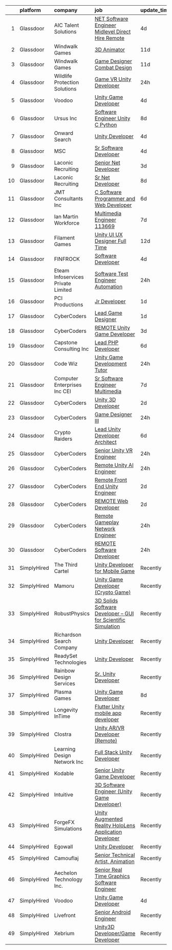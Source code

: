 

|    | platform    | company                            | job                                                                                                                                                                                                                                                                                                                                                                                                                                                                                                                                                                                                                                                                                                                                                                                                                                                                                                                                                                                                                                                                                                                                                                                                                                                                                                                                                                                                              | update_time   | location          |
|---:|:------------|:-----------------------------------|:-----------------------------------------------------------------------------------------------------------------------------------------------------------------------------------------------------------------------------------------------------------------------------------------------------------------------------------------------------------------------------------------------------------------------------------------------------------------------------------------------------------------------------------------------------------------------------------------------------------------------------------------------------------------------------------------------------------------------------------------------------------------------------------------------------------------------------------------------------------------------------------------------------------------------------------------------------------------------------------------------------------------------------------------------------------------------------------------------------------------------------------------------------------------------------------------------------------------------------------------------------------------------------------------------------------------------------------------------------------------------------------------------------------------|:--------------|:------------------|
|  1 | Glassdoor   | AIC Talent Solutions               | [ NET Software Engineer  Midlevel    Direct Hire Remote](https://www.glassdoor.com/partner/jobListing.htm?pos=112&ao=1110586&s=58&guid=00000180f9fd730fa572ae2d741c2132&src=GD_JOB_AD&t=SR&vt=w&ea=1&cs=1_d6a6f166&cb=1653461578887&jobListingId=1007879799207&cpc=03F67E1B243A1AE3&jrtk=3-0-1g3svqsq438r4001-1g3svqsqpr05d800-deb6d8e2b2d1b58e--6NYlbfkN0CxPkF-BzwyCLkYRtldzuYmlWlTONvvGt8X2wwBmP0USINRxlVSG11m0YhMN7f2FWoJO-WdNVWJhgoP4GqP4RKjfnxohYlVZM-gk6e9D1mz9qgEtnJ9aQskD-P23UCJ2LQUzhQhu4UeulNgnoxZGwUEKQdRnvtmOtPBV7stTBKUM7GFLs0E4gCfA7aDOORhe0TqJ3GZWZ_rxuvCABwuG9ROBEL03pM1i25RRsX6OOey-pkb02r2eHAp3_9dE5VBd8wM4c0BwSElsLG2V1HjWsCkegggfvSaIttRWTVUL0Vl2rxGuIcygRcDNLjsiplLe1FM2fLz8bZSty1C9KFZ-N4beGkKdSX_kIzSs7LH-Y1bN0-rLqDnuiOUHiImfymufSwDKKpW26RpkPeD5lnAQjABkmGUt2gJ5UugSTJc1y-4sSZk31a52aYCnhhf3H_Jhehas46J5rAwji-dUvVNlxrKeYlyW90nCnV6XOoC-5YlL5SZwo-s1YyEzfwyngbkS_RghV2jFmv24ltgCCvM0o-YsGhyvovyyInK6mseCE0dJQ%3D%3D)                                                                                                                                                                                                                                                                                                                                                                                                                                                                    | 4d            | Kansas City, MO   |
|  2 | Glassdoor   | Windwalk Games                     | [3D Animator](https://www.glassdoor.com/partner/jobListing.htm?pos=110&ao=1110586&s=58&guid=00000180f9fd730fa572ae2d741c2132&src=GD_JOB_AD&t=SR&vt=w&ea=1&cs=1_f41fd105&cb=1653461578886&jobListingId=1007861290305&cpc=01657B10174A43CF&jrtk=3-0-1g3svqsq438r4001-1g3svqsqpr05d800-28730823c9006a6e--6NYlbfkN0CCZ1cgq_GaK2sZktz0fwbnnglPeWp3AIN1Q7cvNxC2TX6mHLiLh0xojjG77XiK7YrUFFsLd_Z9sqP2xFwSLLR85ZGDi2VAGvC2vrYDFfi031513Nfc91H0CrQp0E6Elv3MTt0WnU142Ih038YkTM5g9VQlCP1EQlkJ2cIlHgPHiRvQqLujfP0rzG32yosLfIRyLYAFqcCr2W-_uWveLzhaUrBz-cKm9NjZJxkWaGviFirvwo5EGGAHK6Pp5IrBfG5x6yygKOXYLYOHn3IPADVgMENVoJoNijdnkgu68kPoPfVr20UOqQex3_Efc6_dVtcVD2PyuJN5I2sFVpfQ-woDRmn4tY4gjLEadk6xlhulTtpUiFSGDOL0SLYXO2SfCPjwMYQBisBIx_xvAZnGXhTbiW_SGt34ssDhh63Ixi2VVKo69nRRfz9KKSvE1z7atk400rpEuk57vX8a8joUZp-h0aYabGh9jzf4n-Lq_cUaHBvgfUjiokDD)                                                                                                                                                                                                                                                                                                                                                                                                                                                                                                                                                                           | 11d           | Remote            |
|  3 | Glassdoor   | Windwalk Games                     | [Game Designer   Combat Design](https://www.glassdoor.com/partner/jobListing.htm?pos=105&ao=1110586&s=58&guid=00000180f9fd730fa572ae2d741c2132&src=GD_JOB_AD&t=SR&vt=w&ea=1&cs=1_640a947c&cb=1653461578885&jobListingId=1007861238760&cpc=608BEFD8E68346F1&jrtk=3-0-1g3svqsq438r4001-1g3svqsqpr05d800-946e123d3d7c2d2f--6NYlbfkN0CCZ1cgq_GaK2sZktz0fwbnnglPeWp3AIN1Q7cvNxC2TX6mHLiLh0xoKOKE_5zmKpKUnF3PfA1n9p6vn_N9_GDKRIoXQNy2s1uQG8gpHeskFI5aUO7nIRWk0phA1LTl9pCb7JK_3f-BJ0XXlDs0zLT-kmElLaTFS8zogwckZ2n1-aS540o9aJdGa5d3nduuKjgl2I-IzMZC7JQO7dlxkmO9awmSZLONE0wPbF_XaWSOUApOy-BSzUvCxrTQjT3-arZBoyb8qXtwy874g353WktBEuMu7OKgmidG8kAcJfMTJeP2hVKS7_YDSeA0lCPamnfJtErz83C89VDrMNCrA7dXzOr4yA6EabRl_oNw3JggPCMWabC5jBRoawZPhPCJ7UrqSBbQ6XJHH5D2Pp9JXCAgl-3N9lZgpm9pxHKvxYmosFMlqqVfPdFBFWBwdq201j1JuiZBXKoSQ1-_uE5iUe0bjLWhnNWIBqn_xMEfC3pHW_4gt5JGyUWo52WRHpRiN2NBxhQIeC40kw%3D%3D)                                                                                                                                                                                                                                                                                                                                                                                                                                                                                                                             | 11d           | Remote            |
|  4 | Glassdoor   | Wildlife Protection Solutions      | [Game   VR   Unity Developer](https://www.glassdoor.com/partner/jobListing.htm?pos=101&ao=1110586&s=58&guid=00000180f9fd730fa572ae2d741c2132&src=GD_JOB_AD&t=SR&vt=w&ea=1&cs=1_33a3b972&cb=1653461578884&jobListingId=1007889578845&cpc=E509DD49A6927373&jrtk=3-0-1g3svqsq438r4001-1g3svqsqpr05d800-d58d9f83c7287e79--6NYlbfkN0CtwOkgDuej6vPfWODMxjOIyNEohQmdYMppGq8y8dOpBpEoaLmNDntLU005JKgwRK2s47jze63i6Ye3TZgyZGgnBEp0ey3Z23js70DZiFf2hgjWmpzstg3u_gihfa_1W_52SvLkqUn7Sht5Ee1-21aVk5uHzCNw4MIFz0SRTOPfDzWmCIpNSh33UApEAT2LRFo03tyExBwyuVmK9fWVIZQYn0-MiFgTzmru4YmMwc9__o-UKon50BNIW6cR7csImUpy_Lu8ZW2AdvfbuGdKs54WcA09zn2p4Jd68UPX-_Vmg4JIYJUOs5gNDSTEg9VRQRmlVudb5zBKj4kiM8Iby3p33X6Pxd9jML6ZM1CbcB8wcJh_jta0eeO_MkRvsICFiDPfY7bHzyEkbJ06T3XpYBoOgdEHQmBk5ln8CM56D7fpgAM-i38zCvV_cMcRDQDFzq0sIyQbDyS0_COA2HL-fmte5ewhA0aglYEsWKmKNJzBokAeGjucn-rL8DY8aWivLgrDz2JymXtkTA%3D%3D)                                                                                                                                                                                                                                                                                                                                                                                                                                                                                                                               | 24h           | Denver, CO        |
|  5 | Glassdoor   | Voodoo                             | [Unity Game Developer](https://www.glassdoor.com/partner/jobListing.htm?pos=130&ao=1136043&s=58&guid=00000180f9fd730fa572ae2d741c2132&src=GD_JOB_AD&t=SR&vt=w&cs=1_0949a567&cb=1653461578890&jobListingId=1007879736673&jrtk=3-0-1g3svqsq438r4001-1g3svqsqpr05d800-37642d3b2d11987d-)                                                                                                                                                                                                                                                                                                                                                                                                                                                                                                                                                                                                                                                                                                                                                                                                                                                                                                                                                                                                                                                                                                                            | 4d            | Remote            |
|  6 | Glassdoor   | Ursus  Inc                         | [Software Engineer   Unity C  Python](https://www.glassdoor.com/partner/jobListing.htm?pos=121&ao=1110586&s=58&guid=00000180f9fd730fa572ae2d741c2132&src=GD_JOB_AD&t=SR&vt=w&ea=1&cs=1_3e183590&cb=1653461578889&jobListingId=1007867574842&cpc=47CFDC01B3F81FAC&jrtk=3-0-1g3svqsq438r4001-1g3svqsqpr05d800-831144388c7a1bd1--6NYlbfkN0CT8vBT9H5mqECx2dfLV_FONLPDKpIRssxVwtj05Tmm4rA5I0VNOPdM1oYsK66ov5qXNnNyIn_udsw1x84PXprv0xBwiojGf6mWVlUB_yPT3UtxgJBBeBdtrD-vVV6lZ3XbJFeGrYKc8L1j2aRJtuCrJ-ghwVID3HU2e3yMni8AxJI2bKeNKp10KNdlpGwnbdxnWISbzkM_9p2zvCvlnDbTV-IlP-oTMKzXVQEK5_fK6lirIclC0lFx29_lN0F0B6Mc9wfceZ5LuvTZP_DlRzpamuw84S7Paw5ejldVOtjiezG9D788KjfW7GB0lhJHx9oj8Ipg77czJ74__Wwfy9HU9keRAgs3dgITiSQzP9BEyq3b-0GN_C3uYPqu6xM5qNQZSSM6CI5gf1oWzdYINwCj2dqjKpvuCV05nu1o--gonp7osyi3_l5AOckXUJt83p-Dcep67bzc2X8V5mzFy6SZ_QJmPztRtuneuLtLNdca3ld6NI_pRNzeLiRCCI9B0cmFWA8kb2OyTSgSMeeZdnsItA1BDBExBLhgZH_Xg6lPgTSV4KIyh10E6VswEkfbxgl3k50NPA0y3aPuyeTL8a87TAOCpZIbiZyJ2gwnI6qODwd7-97QBtoYCbYsjA7yeoyba2TrKx-NsvCSkQYDOI8D2Cdon1XcYgjVpv2uYAWou5AAzVtQvr1XIBbP0DkbWQdnQu7ttvtVvfux2zZ055k36vfFtDm9U6JcEUl8fNS53dazaB4pBbMtOzJlFC4I1BaaVRox0YnJ3gfMyrivaemKqtCb_a-yKepMYLu59mZ5Iv7SKSBBF5t-PoDJVKkqUI_M6aoAZhTXlVWU1P9vKdpAvxHG5f8fN0xsX7RlDEoq3ElPfflFHUQ2PRZ2bDgjRaopuZ1sHFguJpX-jYz9xs85iKWKMbsWCCa1xkR0aM7y72fsRJuMZ6sNh2pzxnevifoZ2SGbOLTN5EqBXoru6t1DYmQBWQKCy4fdUC8nDgOUHBp1y5W1LSxm31pGPSXf1mw%3D)     | 8d            | Redmond, WA       |
|  7 | Glassdoor   | Onward Search                      | [Unity Developer](https://www.glassdoor.com/partner/jobListing.htm?pos=116&ao=1110586&s=58&guid=00000180f9fd730fa572ae2d741c2132&src=GD_JOB_AD&t=SR&vt=w&cs=1_5337f72a&cb=1653461578887&jobListingId=1007880897965&cpc=1CBFC3E34E2A31FF&jrtk=3-0-1g3svqsq438r4001-1g3svqsqpr05d800-7ddfddc1ef19d3d8--6NYlbfkN0B7YoEZZ2QAGDyEGGmBPAUWSHc1Mt3sMCn9FehKcWA3wwfxcx19LEZnY8Y4HGhdxxqoQaGpEqnneveptKkNF3fH3bIMQ-7X-P-H_8uZH1z8OUIu_cJsC8SDs74rCPjE9CWug9fsAVQifnZkUPcawJ9vB0P-LdLN5h_nwpcB_0mvgOJGwH6NvW_NldMu6TlGuKjhqzi-PiLSZ-5yx7_gnh3Q6jcNLSBkNrZQfy4bK14kgH91UG-Q9WJiNjbsX8qx-0U2mrUyIVYKDXegL2OZhKoR-xhk1b8lwXjnSyRuTdGu-7YAfDKoEKCZTgvIzKood0NrcgQ42YpFWJFDT7iLpFqPw3g-mc4oacsReO81-NdLNWUQ6jc9F2PHkKuFJprAFiiR7eoErpAUHgC98EOPNKf3ncjIytyRd3dLg50X01IlW5qXVBJhSwOA09zSU0VrN3KhBdk7c3VLqfp552DfvT0ylVbloPRcK9uZKTiv_NXXcWXCmGKOLq1GBZKUyoBVPtxTUIGSffIhT2mQD7RXJ2W_HGFhUiH9hoZN1yGt7ags4UtgHmwvhh0kvaY4w_uqJcteUMaDHK0-P408RyATXw9Nuc26oPRy7BQNy6nwSNRjpgCKD5d2wuAhMHbpoLz5ord-XNCiXYKNELe3r4C6aWm6Y7kC7IRPDnPI-XVsAZcsZQyogLmg-ZfRyEuUgqeq4HuCK_nDjBFpO28B-KDpK1AQ6GyKH6og23ax9IXrVR4bjTlMlbovZAOIIUYnlXOKto4yW1oZfaC2hj91SQs7x7Gtonp4YxFaChzqiMzowPZz-jAWOyPOpx8KTkSBwR6FGaoFQG8paYh-HnY99WdrYTkvraOc27IheBFtUintKSYZGEDQI9L1AlLRbKoDebvwQrOtLf4K-skrU35lL63dXS_voQh5ISWyq02Csci-MP467CADy6R1840-MvMaT80w5XZM_9HV_QYoXzCbY0EMakXrWDfTE2vkn9SpMUTJRfRnGg%3D%3D)                                                | 4d            | Ontario, CA       |
|  8 | Glassdoor   | MSC                                | [Sr  Software Developer](https://www.glassdoor.com/partner/jobListing.htm?pos=119&ao=1110586&s=58&guid=00000180f9fd730fa572ae2d741c2132&src=GD_JOB_AD&t=SR&vt=w&ea=1&cs=1_fec998a7&cb=1653461578889&jobListingId=1007879012837&cpc=2CAED5C921A5F994&jrtk=3-0-1g3svqsq438r4001-1g3svqsqpr05d800-a48e5da8692a7b51--6NYlbfkN0DeZOsDAfcp17O4twm7F-viT3y2TrbaEfPZG_XIBg39RL4QiNJx7W52hag00isA2ozXyiquTwdBfmyHWGjtejqn9dXkkbBlYqt7ys9cscDQpB5Lv3tQGwXB4RhUTBDW4wf0V3BJvMNhQuWqvkfNFcxO3wmHqQKD2LZmmNeTUPN-g9GxT1Whf8iNAUcjyQX8CP2UP1iEI9uLZqBrN9TQOlymFzDPpwxjrlfuq6ctOTGB82Xct_w8az7FpTnzNS_B302H3wEaTTfJATTg57B8Pb5J0o99C3xhm9Qp8SVs6DKR6dAM9EfEN2v7zPTbezd6FiF8x0NWZgPG-ViydK8dlDbIUgKwnqwTLnl7nQh601WbyJdl6DlNxGYm-b0WP8rapXotTmbASeInrSBvS68Ig9q5IYDPfByjRIXnAPOfyCOpcDlcNbrMs4rbvpmsJ0LJnRqdPifd4KCkb1_-946FcpvMhP_-Jv9Yt0Tz6ZrXa_URkrSd9ZFrbITGmIzoJMfyOsNoSyfmC0AzK9I4dimkUnMohzcj0W8oXPrKK4m6--TId6x6Ha2yMc48xEdkJFphY-Ic077a2v9cAlAWx-tTnLnI5vTBcaiqyyKAWx9LS96iOpx98xUNgmhJm3F8q66BjyzlxYEIZdPaq6jzvzrf8ECWCwbg3RNNUNci6Zv2x4nLZV8-AxEQ1_Rkd8JqQOSV_QQf24gme_KbZ7X94JNY0RjzYWEv2pShYk-TV4M8zNITxckTm8lazWBkSQwGTO7WQV09fM9zhd32OumnpS7SLk-3tjC3JI6vcSNvow5xJvuN9A%3D%3D)                                                                                                                                                                                                                                    | 4d            | Melville, NY      |
|  9 | Glassdoor   | Laconic Recruiting                 | [Senior  Net Developer](https://www.glassdoor.com/partner/jobListing.htm?pos=113&ao=1110586&s=58&guid=00000180f9fd730fa572ae2d741c2132&src=GD_JOB_AD&t=SR&vt=w&ea=1&cs=1_6c658dde&cb=1653461578887&jobListingId=1007881301006&cpc=5FEB1BEB8E14EF52&jrtk=3-0-1g3svqsq438r4001-1g3svqsqpr05d800-051f3203c2d3c99b--6NYlbfkN0DdJbhHBYXEWBLZdlxQXj7QWc-IkEPIf_iUNPDm2ENCvRHUS7W1up0zbjYPhYdqzsQcUT69ShCtqCbA_utalNKS72XEYCuV5g0YTlFBzcrwJEJlgPks39lX1Ckag14lrJy7XuBilMgTSozFGfpgd6AW_uMy0OLD2FPN7PmW1smvixA7fYV-KhXbtrtC3mfjoEmZeW0SaJFTm_qjX0ys-IeI1vQEaCUhHuDd9WrKbhn9lIlX0jmlR-Rprum4bvplWbjd8Cg8C6wS3I7S0cIsMiVfxR20aKTuXllnxLbgzDAvpAR_QP0m_DigokFVSFEttW_kzK_I_svz_1OTWfC2-YLAHOUEYk57qjgn9XoHlgJ2kZxZxoJaD6hcUtLMcHnHSTsdP6m72eW7OlpsLEtzDpRkelnOLfRNYR1-ZJdLeb0cw6BOm498ZZu9OOFkwfv51wPVxdmXgjF7sqaJ1h7Ehhc4-iQr4SnYyPsPETgOg4VGgyevuC2CbaWx5k49zWtd139_f3EnWleCEA%3D%3D)                                                                                                                                                                                                                                                                                                                                                                                                                                                                                                                                     | 3d            | Remote            |
| 10 | Glassdoor   | Laconic Recruiting                 | [Sr Net Developer](https://www.glassdoor.com/partner/jobListing.htm?pos=109&ao=1110586&s=58&guid=00000180f9fd730fa572ae2d741c2132&src=GD_JOB_AD&t=SR&vt=w&ea=1&cs=1_472759eb&cb=1653461578886&jobListingId=1007867892495&cpc=151E51E148764572&jrtk=3-0-1g3svqsq438r4001-1g3svqsqpr05d800-ef8b710a401cd7f3--6NYlbfkN0DdJbhHBYXEWBLZdlxQXj7QWc-IkEPIf_iUNPDm2ENCvRHUS7W1up0z94Ek_ptieuE246LZh3WYpfmCJza1wHngmffJnqi1y-Y0e2h23vxENnCQhhbnholPZnIyWZZs7DzDy17aDzrt8W3si3UgVdHNbM2ocz_DB9K2vJFEMYmxcEQygTtIi-cIr6PNEEhQo249eSuE88clWNeG0Oz1ocWvai8qpxPV_jEw-QIkhXGCc2F4dUO8aiNAR-tsb5fMm52O9rbZzSKsCHTVPJLhAwK_LBYZJvgLnZjhuGQWzl2tgI60fAXG50pQMJZE1kZxbHnJHPgjGTUd-vJnfvBXx5WtpR8qBXzuSsGhX20PiCgqm9ChaRyVubCwi5Acz_F14XU3Ni9NtrDbhPyb0FMwq6wUbm17kEmgmdHxhLKvFXTpYNfKuCkrWCMveCYSZGdZO8ZsqtIHbOq3-5yB1pdl-VIm76ltd7fRaOKcH4-E-Tbxl3Y5OtcQ6BiT__0TsCLK2c4%3D)                                                                                                                                                                                                                                                                                                                                                                                                                                                                                                                                                        | 8d            | Remote            |
| 11 | Glassdoor   | JMT Consultants Inc                | [C  Software Programmer and Web Developer](https://www.glassdoor.com/partner/jobListing.htm?pos=103&ao=1110586&s=58&guid=00000180f9fd730fa572ae2d741c2132&src=GD_JOB_AD&t=SR&vt=w&ea=1&cs=1_fd0c62b8&cb=1653461578885&jobListingId=1007873447581&cpc=4269A4BF187C94B7&jrtk=3-0-1g3svqsq438r4001-1g3svqsqpr05d800-6e5dfe33e6bb02ab--6NYlbfkN0DodxeVlRQMdZiDTEhV6LW4ByvGYCAIhvVr60vTAeW-W-zczbXlIEEx_Gw0gdT3fZYK4QVIOxeJDrtuhL0o9UKuAS_M3PrFcVvR8IilAwpsY68w2VNGENOlfD_PWV2LFqGGGgWfAarRQMhD5Sa_jmK4I_4iVktucOyUYsIA3oEPgq-i3z5wyeKWMnnxminK3bHDQCVtGUFaL-2DwbDlzvGUMkyTKAhPMF6ZhUV-Q_HEmXNHnOacqvL2RGKLMxAT-hSaAu20j3ojmPe5rh-m8ifygVdezh-MuDKZvYm5OJHEyFP-BcAorIC-yqYZuAoGABcKVL5gVhfDQAJo0pMOMzFem4WeCGcFiAJFdVlLE6wjKOFUrKtGFyM3p_ESzIGtL8fYRUfT4aRNmF9cgOgReaenwCVYovttljIkhmV4IPl8TQwbfQ2Kk8e3-C9dkwJl5BiD3ckyM12zAaEnVy9So2t33FaBQz21cxE6vlO5n2KM7l2w3yl9m73dgsqMdTAXTkJAO8siFUl9EOsNNwvxYvgx8C-fBeCQkwM%3D)                                                                                                                                                                                                                                                                                                                                                                                                                                                                                                | 6d            | Atlanta, GA       |
| 12 | Glassdoor   | Ian Martin Workforce               | [Multimedia Engineer   113669](https://www.glassdoor.com/partner/jobListing.htm?pos=122&ao=1110586&s=58&guid=00000180f9fd730fa572ae2d741c2132&src=GD_JOB_AD&t=SR&vt=w&ea=1&cs=1_6a6fba8e&cb=1653461578889&jobListingId=1007869737781&cpc=FAE5E775D180B2FB&jrtk=3-0-1g3svqsq438r4001-1g3svqsqpr05d800-74d70e00fae9d555--6NYlbfkN0Da55cD5SyBLpPH7k1CrVrulUOH2z8rmQzTVue5eMZiITDPFluTxbQs3mSTann44sixeLfZntDiZLSVUcosEtKFogQJYNVWGenAj0BX-1fccxWGVjll0LzqHM9jWAxne0a-ALMBzukPBmsEhRkdcMTZ8QTZoCFnOGKEtQAM-j1gUog3_a6D--CT3aUvOLgHd_oQtmZEVw0g4641CxtICJogcNsQdLA4yDo-gUhAj3baP-wUovYerY-2q7Zj99-W2gXekogIB7yXgvPpP-Y2vaYP7io2exPPO5vZMVrE9yX0uoMLllDnvCJQjRNmRpFdfNRQl-FtJaSjJdkl8GLjciJKYekNk4iuffjmwF7uMvB_Fx0SPuj0xCjg-zR1hsg92jix64ApuapvEEMeJk2zCmkR-OfEt6bqO4atQYWiGGamVXFQ6ah7wjIHDaziTAEPf7Fl2qLlrru1REVbZunDZW7mech-3j8zJ5Ln_8PLrO8RMw0LWmCoeoXtuAFPtRt4RFcqrDODde8nNSSPYAH96mCBRQDxSqf_N3qvpsmr-cuWkS69tN5Tpuuyr6CScD8dZvtr6xauGFx8zoaiaR-P60Usrbw9GsLxFzc%3D)                                                                                                                                                                                                                                                                                                                                                                                                                                            | 7d            | Remote            |
| 13 | Glassdoor   | Filament Games                     | [Unity UI UX Designer   Full Time](https://www.glassdoor.com/partner/jobListing.htm?pos=106&ao=1110586&s=58&guid=00000180f9fd730fa572ae2d741c2132&src=GD_JOB_AD&t=SR&vt=w&ea=1&cs=1_f0e8656c&cb=1653461578885&jobListingId=1007856103273&cpc=F9A77EB4FA44235E&jrtk=3-0-1g3svqsq438r4001-1g3svqsqpr05d800-03b2a5eeef62fc25--6NYlbfkN0CIHMGocNKd5hoXLwwKXhS247lQakt22NtwViB8HW65UO_fRUkh-j7Og1M8k5VNV9qssS8ED8c6sNezHo3XX4U-5BojMrJ4s2Kn8zBDCQ-36riWIiIkDOK6CuxPYNZSKKdtT4it6kKiqch1G3cBH8o5cRVS8TiozgAwwDcL6lBvo8_ru5yuxITQfQnBNpgAWFtY-b-hEflAmfr-IEM6qNtIOnW2in5nDEknD0Q6S4LcHQn5sUkuxPB13DkQPvkltUOkbzFh4uo14nXmwnkW-Dq0g-vhgaoTfz0Sxtw7no98SSmENWyHIS9BnbLO7SPxR8tfPMp_RrnO3vJ2t4shfhc_CUAU2ZJKPBMQvBphCHi3tQBRZPU_TwMyaqPBDBA2szKMz8mhPzhWsUszfWvbL6e3EORxZNzZYPronCYBZmashRiK0Vrhh70_kOSiELQznfU149DXRdKlSafWjH6_6xXJ)                                                                                                                                                                                                                                                                                                                                                                                                                                                                                                                                                                                      | 12d           | Madison, WI       |
| 14 | Glassdoor   | FINFROCK                           | [Software Developer](https://www.glassdoor.com/partner/jobListing.htm?pos=107&ao=1110586&s=58&guid=00000180f9fd730fa572ae2d741c2132&src=GD_JOB_AD&t=SR&vt=w&ea=1&cs=1_72f37002&cb=1653461578886&jobListingId=1007879089324&cpc=C17E88BEEFAF6676&jrtk=3-0-1g3svqsq438r4001-1g3svqsqpr05d800-a69f6ab0ff6daf92--6NYlbfkN0C3s6SQssVyjM0TBjXC5cY90NsFTu6k7iXDnyh6Xjam_WJdYCCe2x58jqmwL_rSVgYUY5kbdFDgfrOh3-Ang1tHFaz3RHUMYmMl95KtwOF6kqaMgcCaitsXBmdSWT6hvMxL7t-QlTOJe0ATrgCnCEszfTsiY09JsFGymppRXWRaojLDKZ8FulArp44aVix08cwX9ZLYTzItH9aUcHpV38yaAy9VvRp0tf2-Dnf38ZpsLRspYrPXyZNrrJTuwxoUWUCj5-VSnKNCPHJdg3LyANz9JKxwcDGuSLFs0eVEWEQVBn7Pkfgtq8pGAEdPTGjjPVNVsC4rzVhR5uU5jayFuyePNgmXeF5mNaVHNWHgHJoNeJEoMWU1dUzJY46y-ji2ooz8IRrN3PIfKKIgUot-tqYOzciFZF_XdgTEWufjzhtXDP5lXEvpCi5i_vNchy_mnry3E1P_2uD7H9o9XGk6DnJieOuLSDuWMpVRx8AVx1QgHkNOSpOYeE7wfoOtanU12UoEnYcHXGM3fA%3D%3D)                                                                                                                                                                                                                                                                                                                                                                                                                                                                                                                                        | 4d            | Apopka, FL        |
| 15 | Glassdoor   | Eteam Infoservices Private Limited | [Software Test Engineer Automation ](https://www.glassdoor.com/partner/jobListing.htm?pos=127&ao=1110586&s=58&guid=00000180f9fd730fa572ae2d741c2132&src=GD_JOB_AD&t=SR&vt=w&ea=1&cs=1_813c2a45&cb=1653461578890&jobListingId=1007889498394&cpc=654405A9B1E0A9F5&jrtk=3-0-1g3svqsq438r4001-1g3svqsqpr05d800-c378e1cc71a82bde--6NYlbfkN0Dh7uhyTJ7ceVX9cxrhRzkf3V-ashF7vV1FDMtoY4ul7WmHnca46Sdb1uL5D_1w7ubqLudPjPP2Mlausbj9ci60klmoYSff-HNyt5lfkcrL1IYO8YUZP-2K7JEwJopq1_1cxnhXeapugvN4tuTJxT85kcO0DRxTyMKjCj4zm3qUY9SQ1CEhZhF3fDPiR_u6fNKj1KXXzegCd1tP-wHT8ct1aAKp55zHFnBchgtbwVFC0BK6c0b-6RAaEVgvHl499aJUir2O902LaMlEH5I4pKl0lHk162ZsUS6NyPOwtXnXBF9CX7CqioTH7pHtqXDNC6BHJHH2nStkr286onqCWr3VQ3MqV1GcAwwVzSIP6jG1Oc7oa1N0NkNr7eNK9Gu-q5rtxstAJ7VdFRx-bN1v0yAmC8bIikKpNrFPwROiBWsch94kwxkl5XlkPO88P75gPhA-vamZtk_E0E9BwISigONVwhz4UTvlnaZH9v0cetVD6uAkCk1Uv34jLit6JyO6bc0uHUDDjuDrAg%3D%3D)                                                                                                                                                                                                                                                                                                                                                                                                                                                                                                                        | 24h           | San Diego, CA     |
| 16 | Glassdoor   | PCI Productions                    | [Jr  Developer](https://www.glassdoor.com/partner/jobListing.htm?pos=108&ao=1110586&s=58&guid=00000180f9fd730fa572ae2d741c2132&src=GD_JOB_AD&t=SR&vt=w&ea=1&cs=1_9420d949&cb=1653461578886&jobListingId=1007886585546&cpc=663B5FE45D73772E&jrtk=3-0-1g3svqsq438r4001-1g3svqsqpr05d800-89461f3d6c4e2eb2--6NYlbfkN0DdNONLqhA8z6QrX6vw37qu8cGScUjPKwqVQr3YAsb4-6GIOezsdmm4uwblwsPWNzQ05WrqsB5pf8k487vnCeWqG1h6NGQ10SSP_Z9MjoMsxl-prpz6eZBS5T8qyV31KIPVwdCA4mxhs8pKMpVykeUE6L8x5N5VxYXJxZDdYdLb43Mq9ZxS-awRW52-SWDBKf3ROy-OtEBALEWz6UujYS4svCSo22QJZsNjo1r0mqUOGhEKnEvptN05D_gE3aRaFjd-oPOQwMVCZc4TkjsrAMZsEUyKf2mP-WNkP1CnZ485E9UwDm9d9YFMahvRw-Fewx7EYfskyOcX5zTZuMmn3Ee_U79bExKC-MZ0b-pVojJKENtFJDEgdemayx7Eqce02Puov_JleT43RW2_l7lEYw8l81H4Sbo6FT6CV11JccYZGwuUVp_Uyj1tnCJMgT8taKqmTmRaV7KgDsfc8EwyI0OiXHaHIaV0_WIfuRdHipo12Cb6xmTnvIUKZFCO-fldsETYx3R6wzu8Eg%3D%3D)                                                                                                                                                                                                                                                                                                                                                                                                                                                                                                                                             | 1d            | Atmore, AL        |
| 17 | Glassdoor   | CyberCoders                        | [Lead Game Designer](https://www.glassdoor.com/partner/jobListing.htm?pos=128&ao=1110586&s=58&guid=00000180f9fd730fa572ae2d741c2132&src=GD_JOB_AD&t=SR&vt=w&ea=1&cs=1_0eae739a&cb=1653461578890&jobListingId=1007886407692&cpc=32EE424DE2B657EB&jrtk=3-0-1g3svqsq438r4001-1g3svqsqpr05d800-76b5ceb098e8a40e--6NYlbfkN0CpFJQzrgRR8WqXWK1qKKEqALWJw739KlKqr2H-MSI4eoBlI4EFrmor2FYZMP3muM2SfiZQKtD6ZpCmGXD_86JBB1QegHrSV3guy6865QhS5IZZHj4KTFgTzYZF4xsC9At6c7OixKzejuy2ET1167r_hTVI9TDLBxpKGJZRp0TslP2QlKKbc5V9Wb_qUqzFLyRHND3SNqQNQ4EG_vRL10kFQbqnWcpxTFwrwVf-tsdV9_bS9SUaB_rc03Wj_MZMTslski0RTfphzpjhJvHtm-cFJU6_56_R9rZ8GATRyYRN2yHU547x9oACTbMfBVB2QkG_AVYXXhG0vUJQx0Yg_XljZ-OybrlvJ8zAWvPaywo7uwSRtVUs1D_ZT-4XTpjqK8kh2arMGiXr8_2PmxG3y2Fo0z2pHd-k-sRUbdxXGXteDfg8n3xIxpp0BEaswgZ1ogz3TCSHmsGgb_1TIVVZwFUqmp70vJPa_z2jZ7pe-RUgWrNkwwzK8EUrbGc0ioQ68uTI1gZuHF7cKqGd_qfB4kyHxKdoxtbwMDxqvWICNcY3ThZezyzqmuoSOhnk4_QUrKGqvDfDwh-Mig9-wRLq4UpkLZmbfFY6Vf4StgzBl1fQYNxdDnXIuRViXe8trg8rxLpvn6uRkOD4yLrCJpdXREAnwASu9OAD_gtv_GguDoUyTIH1-5yeiYIoE59SGypSkX6vU2fJUXW-HNkp_egK3KjQqCsdmm9gfwFBGgNzDfpgkWzNp5f1Gd8Ig9j403LB2t1ewh6R2A2uw8w2-wbbGlIIFhdEH3xJwHV3wVODcEVEdYgi3xW9r4jPDmcMj9cZtOeKNwTcZku9oBEq7NG9QFXk9ugJ7ML8HDK_AuJTe9fRspLbbDrU1wel_lKln9V1o7NgF_iLfK5yzARQPwkbbujTfG0k9Rav_YRJb2Gq1TooLfZ2GlFy9bSpVmbKZX4FA-UxhCxp51oc1TANInjrSUyqY_qM4KBVdaTK8vknYnMgGg%3D%3D)                                        | 1d            | Baton Rouge, LA   |
| 18 | Glassdoor   | CyberCoders                        | [REMOTE Unity Game Developer](https://www.glassdoor.com/partner/jobListing.htm?pos=111&ao=1110586&s=58&guid=00000180f9fd730fa572ae2d741c2132&src=GD_JOB_AD&t=SR&vt=w&ea=1&cs=1_2f096331&cb=1653461578887&jobListingId=1007881517178&cpc=47CFDC01B3F81FAC&jrtk=3-0-1g3svqsq438r4001-1g3svqsqpr05d800-27107230749c4017--6NYlbfkN0CpFJQzrgRR8WqXWK1qKKEqALWJw739KlKqr2H-MSI4eoBlI4EFrmor2FYZMP3muM0So7EQFPBPuSuqesofz4gWU87Phjc90eoecIXENTOp6Td96vkDSZk63sUtPMwottbR0eYj-Hu2XOks0XZAjkK7ZUMtl4W1tCcQwNWhcPkSitKKuRxL4azoWDxoWecXFK18Iq6TSXBUFyt7t-UC8k0BjPI3Etzn18d70Fva71cPNTC2-FHraUwPnBhtzuWe88wFQVfcx1dPfYZ2o_eOT96CjVtTI09W5lp15ePNIkUHPSfTraEw7WihA_Vu2GgBUz0Yk6rGG3uxv68JECks5ENWA6c8X6kSzOtkAtYXvoEpNIG4n2Qzf77eBGwyfox4ORzMWdVVB3BKsWbe2Esb8lrq6E-X-wefQ0BN-jwrTVYaiEewIdp0l1J_4phg7jDsvaoXb-nNzw6YrnT-bPBRX56mfdQcErfAwhZKgmd4JL6BOc_43Unan8e5uu_92Ms0bdTTceJESefyjXYcbfeP0cwlwNcEMHg2U4eFJpLExbzhuDvMEdk89Q5PutN7u7_smPHNTQK6GrO1JvRM6R-hy5gWcLwp9Y7hqm11HIN26hZQMwb9jJ6yH_GQz5Afc3HqQ28YVDOYJur3MvBLB_woDzSJJnmdOVa4HFyS4b950-FXR2eme-BWDj2W--EOwbKDk-G7CjBbd5nf9hHpj9B7WMQ1CeL14YDNVSymPHVM4hfD5Pgu7qhBxHIzDiEpkBSTfBG_7sfU7v2r-t-tkMiAoZvLXLXsWhl7PQV0ibNTfZeuaWKxMD9I6b1ttPQE8Y0Dinjg3XoJ0_Pkv4oKPruRY5LjmQQVg4xR2WZr-w4aAbG1E8XQ4Tfmcw-m9Eo_BcXhP-mhxuYypQIsoeIYCqqB896kNwr3XcEk4p3YQTGDGQlsAv60geyesiaHf3k4lNZ7r7Z_9VjseFGr4ji2Fd8B_ozcVbC8aIhmbpy81yhJcYsQU_efpO9K-xnEh7hv7ayYpuc%3D)             | 3d            | Los Angeles, CA   |
| 19 | Glassdoor   | Capstone Consulting Inc            | [Lead PHP Developer](https://www.glassdoor.com/partner/jobListing.htm?pos=114&ao=1110586&s=58&guid=00000180f9fd730fa572ae2d741c2132&src=GD_JOB_AD&t=SR&vt=w&ea=1&cs=1_858faed0&cb=1653461578887&jobListingId=1007873454059&cpc=F7A2269C793D5877&jrtk=3-0-1g3svqsq438r4001-1g3svqsqpr05d800-61a8531b52e93559--6NYlbfkN0B96V2X-ktcizmBETSpagECMuEmqz18d3bUfhM7kAXLfQGJZUP1KNz33WjVvW6ASrtruP4kJfXhJRQIecqYJJRmN6Si72jpiqhvUvxONBs6MC43BZVCg8cPPQDCFfEC6YZ0vSwLAvz3fi0zP7LapeFsgePes68nuMOsfa5ShFU_2lJ_d6dsIziVRKqBiibTST8TUky8DXHpwcTb9GQuPuL44CSiKszYqctZMQTTmUyLwK9aDyOckYROdT1xKq02yv1V2NiPCkd1Bc-c6TkS-ro-9vqJwbDzhIlH1C4XGw8PjyP6i5PPKegtxGTw3i-Ibg7h4M8VJIg2GUsk5JHmWBs_e529J4YK_eim4QDZTVd-9cdy5YD1VmbMwF0qrYYvWkiXJXmMOpNrKdBE_1i7GnaWW9EorudYZjP5RE7_Q60zJ2XcDaEqvGwfi4XADl4_5RXg_u2hL_qUyNZHWkAsjpJRklZ8H_v3fl4_EV1KpfecdlItiBF5frvc5UW_QfeFhtY%3D)                                                                                                                                                                                                                                                                                                                                                                                                                                                                                                                                                      | 6d            | Remote            |
| 20 | Glassdoor   | Code Wiz                           | [Unity Game Development Tutor](https://www.glassdoor.com/partner/jobListing.htm?pos=104&ao=1110586&s=58&guid=00000180f9fd730fa572ae2d741c2132&src=GD_JOB_AD&t=SR&vt=w&ea=1&cs=1_34097b3f&cb=1653461578885&jobListingId=1007890171231&cpc=9BAD89CD83072753&jrtk=3-0-1g3svqsq438r4001-1g3svqsqpr05d800-15d545a1d16bef68--6NYlbfkN0Dw41dkI4NRjDxdwOaDuo6Yc2ozfQqE890--e2qdCs6MhAIOGevjUZGAsjmdlA3XhfpCoZxiSetPHbTU-GtrQGD4yt-0VK5VHG-wWSjbNT0xFspyCcybZj2cEeqxDA33VepLmgXmXYRXmlbtDlws9FBOugssxP6mKw4JaBswZ7mkvtKKBBc0W2bs93ly0zfydZJa3V3sC0e2KZGHsLS1grFJEQda8JmyMPZxyscC0r5YZ7BrWt3W9T5YvSet3HZcm32U8ArgKtc2vk_68xFMbJn7m4mXT405dPcU9oCpqeDU0FHEQrqcKpN2PESA9wDwmIWwwYlR59taxGALYNDilNVNltk0cZQI_6FeR1W3iNBfJTNhMZ95UvAF2guAJ1FWot7N9VkSESK1-xog0PGwQ1pTk97yR4bOzMIPHZ6CO4zNuqBTWieuS6qyseg0dVZ5cSzQ8YVyyCi5L3c6S__6FjOM7nQM2oDloWBNB7Bsu356T3TvTx2tdhPgAwadrVdNPe8qmbX4mhZ_Q%3D%3D)                                                                                                                                                                                                                                                                                                                                                                                                                                                                                                                              | 24h           | Westford, MA      |
| 21 | Glassdoor   | Computer Enterprises  Inc   CEI    | [Sr  Software Engineer   Multimedia](https://www.glassdoor.com/partner/jobListing.htm?pos=129&ao=1110586&s=58&guid=00000180f9fd730fa572ae2d741c2132&src=GD_JOB_AD&t=SR&vt=w&ea=1&cs=1_486d319c&cb=1653461578891&jobListingId=1007869247498&cpc=F41FEAB56D215062&jrtk=3-0-1g3svqsq438r4001-1g3svqsqpr05d800-b8f39b38e4f860de--6NYlbfkN0AVVnl_N3xmP3MApcGA3sr6MLnz8P423WWILI1WvbjE8Ry71v-lom9NKs8rBQiPPSfs4MsQC2-m20z6ZNPqqcZpn7Q0hbLe8BNwNoUxU6nvu5n7W_iIdA4LPK34aYTLMsP13L45GGbo1jaLVSRXLb8NjBGeAy_mPywBihRJhy6e1ASTwSrHOv93oxrklB6WkxutOCirhsSk-RMVb4laiarQWvt1PSlxmYcZrzP49CmRHuJO0hltaIGeH-TDlYFY2r8IjNlmHFQOiypwj4lTnF59aHiW89nQlDwCDJ7NzDC7HbWMi2J_82XIR5tmVEXsC_ZzUDYNJwg6Og-a06Cv8SvWAQVW-_OQGhDSiFRosvthFFTf3PhO1lmMyHEuWW-ZCayi6V0uYeZxNRpwsEA3ujEsZdXFBWA9OtcynNa7Km-2WoPzg1Bk9NBbJZ7u2x4TOXDUiP7zFw4xGdIEL1OleA3B36Wgy5JUstXFuwrMNPtmjsRMweSvNApkVJF9rUv6U5sUeedxFdy0eHK4zTIrzZkY)                                                                                                                                                                                                                                                                                                                                                                                                                                                                                                                    | 7d            | Remote            |
| 22 | Glassdoor   | CyberCoders                        | [Unity 3D Developer](https://www.glassdoor.com/partner/jobListing.htm?pos=115&ao=1110586&s=58&guid=00000180f9fd730fa572ae2d741c2132&src=GD_JOB_AD&t=SR&vt=w&ea=1&cs=1_414bbdc8&cb=1653461578888&jobListingId=1007883130070&cpc=47CFDC01B3F81FAC&jrtk=3-0-1g3svqsq438r4001-1g3svqsqpr05d800-a8704e5aabc5f99d--6NYlbfkN0CpFJQzrgRR8WqXWK1qKKEqALWJw739KlKqr2H-MSI4eoBlI4EFrmor2FYZMP3muM2SsaMTMrQNIbIgMVy4ZaRE0EDEBSR0VTbVnmhugqJjCePm5z2WUNisvL4hYpx0Rpmx9Fj2SuIoDOsUk6kP9WNKaJ_wPY2lLBHuRYHYYazm4dXo4lgieP05TEIM2L2NmLxPJLi51J64dyZYR7ekzRHmmcO3M-CfWZQUNaA9BM7MWGgQhxTd-UEIB08xoBDLggTSKmErI9akf8YdP7MoV3ifF4eo1hvNLLf5V5O8CmX0I2imKs9xjEfwS0SZAmJ5mA-t_jJJZz8zBVf_Nc-8or4bt-R2NOhLr0ZQOWlWUagc8SY7_ChLWRs4iqBQgveNL3Pp7Vh14hAkhe82n4qFjawx0g-lGtC_1nhQpkiSPDmeHlpKZWeyOVW_maaBhE-Q_fIULdMFnCrVHh_C3OXhqzujd083y6bIhxTXDSKMI606Ykz78vaogGG-IMxGBDmW4e3OmihgX8c_UJ7jsDNSy8-P05JHpQ2tYBU0KwHckdIUOTGP44F7p9ns5FXGwzx3PhCibOgxh-cnhe5QmZwPvRDG3HPqBVfHxO0dDLqdf8BFXLl-w10YSoYU1hIj4VcE3B3H4_MNJTAuVyFmeMbNuk5R4e0M8vW3oPbfp2AxQCQx9s6j-jWMepyOdF9DmHTq_4HdRw2pOvq4CxepnB2XJooY6jpF36-ZHr89opFGGQ3sEEsDL23pNGsYBz9DIj7H07yBYOhqDeea4xQ2BGuTm7T-bK85rBuBq7S8pcr0TSf_I698M7wY3Gk0W7v4lCvNYdP-u7xqJxI8OfGOaztvaAavGHnH8UIwzvPk5zGo6IXgpbqx8XeRtv85dNF8f8i-cAVNgocDh_4qSvQfSX1JTAttC4KlQ1QnaOx373ka6Oo3JhRoiHHFp69axjYd4BHgny4tz4WkKtwUzxcgnKHi0AnR3SfUuAfLmwk%3D)                                                      | 2d            | Los Angeles, CA   |
| 23 | Glassdoor   | CyberCoders                        | [Game Designer III](https://www.glassdoor.com/partner/jobListing.htm?pos=124&ao=1110586&s=58&guid=00000180f9fd730fa572ae2d741c2132&src=GD_JOB_AD&t=SR&vt=w&ea=1&cs=1_7d994643&cb=1653461578890&jobListingId=1007889347119&cpc=F4EED0218A761C36&jrtk=3-0-1g3svqsq438r4001-1g3svqsqpr05d800-ad7eb3e2d36a3431--6NYlbfkN0CpFJQzrgRR8WqXWK1qKKEqALWJw739KlKqr2H-MSI4eoBlI4EFrmor2FYZMP3muM3q8CJThxyMk38oTQn2aowaZAQ7o1W77ClXsMgaVTMng8KsUr9exL2c8BG4PascUKA-Sq9M7yCb3ygeayk3pjRq4nvaFIPVv9cT8aZ6pxzw-tqg3x_60uYSFBuXHQ6BrzVSnJcLgX8gkmG1Xz8CrwOlETrYxCzuP8BwQHphbe2L-5TEySkKVamMQzQVanwjcKGe8b5MFV6-GthQJeYrjX0f3gf3ArEIKg5sYig3_EvA6v3jZzMAe8p19zLy7zQN1snfnMLW5bPv1z0_hlYei2FRX2kWcHd0RE_hSULrWjIPiu4vZ3t81vLBMGV7JCCFmf0U1DyPtSEbiDBM9FbDMyPKRYvjbeBk6OtMKcLf2seKryctAOgUAppCxt-JrTGWog_e0r0jneKs_tEVnvFN_99rKR0jVzIugxY4S_H3mRQP2rEjCfMTJ8BGonK8BCfnghn12b8gNV4h-5cy3JuTpNItfsYT0WlRlxNuoXycMx_NrUBsEYXHZT7nkAYA-sgQ08BiG8ezBXp7BdqEjg1D9VjWjOsFneAzJwUfaRBVwhtPx_8XQgzfuEKXDQ_OTdpZvJJbEIo0fgn2VNgr0IbTIdC2QFnDSUJUNYPMFAkbiiOv9UjnP5q5QQ_o0UzAra8lqLx0Hh6Nnf-55v7SUBHPpsiJoG1CE8WxhwNJecIu4qGg-EKaJZHxjnNuMsFMiFpB9y4oIWuH2aMXoMCEiOXCW8G4fylG64qf2w7oC4ZaR2R_9uOIbC8h5T1iMjQc1vS55vdkNS3UL0sSHA5qxrgDRFxXwgVCUkH7GvP0sV5-0W_fH_ytEUD7DiO8rxWRSR9Ez75OceOvTVtjsZrs7pK4h104ml8HaJ6i3dZMF8GTAKMceemqJUKqdLJ9dx-1eNq_hA2KmLGa3IUL6RGg_t9Jh5KLpBCkBI_TF1kTxjOTzTeOKQ%3D%3D)                                         | 24h           | Seattle, WA       |
| 24 | Glassdoor   | Crypto Raiders                     | [Lead Unity Developer Architect](https://www.glassdoor.com/partner/jobListing.htm?pos=102&ao=1110586&s=58&guid=00000180f9fd730fa572ae2d741c2132&src=GD_JOB_AD&t=SR&vt=w&ea=1&cs=1_2b9c30b2&cb=1653461578884&jobListingId=1007873774132&cpc=3028881457C6165E&jrtk=3-0-1g3svqsq438r4001-1g3svqsqpr05d800-58c4f225bd9774ac--6NYlbfkN0BBGG9LMNqL16EzDx9S3nKk4b6IwprgSJginr0DZD_oW84_YaS38T_S8O2GoXPxZ3QvFkNQSlRrj3v81yqpkvceQm8LRNJs0BGrE1G5qvifGBvuoSrScrLABHbY8ErG7LNpSx7IeF9ARyUC7F4BM2JMFCKnCnlVTEY3l43EakqbNZtzNP634Ug4Q_6mo4XC8xXbdsoltsZy5SjuicmQUDBXRVmyj6dGoK0OL53RQdWwxzNH0qPYmtFl6pNU3JjQy485Jq2hMJrR2vxlmHId3oOg0PIPBGB3PXsKqwuOhjTYmGQG5k5VLMUZt3zIFnJJp-a869G5U-0bUMmJlOYLeLlhQwHdaJlBv93nAYeBf6A7gsfqdrX6MXlSfTBp4P4NPHW2wFV4R7mPwhYNVMhSY58Kaan5SYfHC6ozNuspOJ2LIh5LjMdR8TmaJjqJlZSN5FPn9L_ZOZUyrnI_5RplLyGwXjzS4O3FaZzrOFRglFsgkp_ptvHj37ITCpLln-t5TkcZdnH8Zsf8tg%3D%3D)                                                                                                                                                                                                                                                                                                                                                                                                                                                                                                                            | 6d            | Remote            |
| 25 | Glassdoor   | CyberCoders                        | [Senior Unity VR Engineer](https://www.glassdoor.com/partner/jobListing.htm?pos=120&ao=1110586&s=58&guid=00000180f9fd730fa572ae2d741c2132&src=GD_JOB_AD&t=SR&vt=w&ea=1&cs=1_e62816fb&cb=1653461578889&jobListingId=1007889347295&cpc=32EE424DE2B657EB&jrtk=3-0-1g3svqsq438r4001-1g3svqsqpr05d800-2942d08fd9f51971--6NYlbfkN0CpFJQzrgRR8WqXWK1qKKEqALWJw739KlKqr2H-MSI4eoBlI4EFrmor2FYZMP3muM3q8CJThxyMk67VEyUXyGzNKhsceyCQ2Yp-DbR7NBTTIhlWLu-GsTM8ezzdSgaDxSA0xDO9d4N29nzXHm89pyuSu0CBfwXQi8SKFRDEZzIgp_iumIu57G4p8tzRnw7sBG6NgNBLSCmVApUMdSY1kuy6dPmnRVuIq2yOVed887xW0BxRPvltxRL5gD1sacRKHgKy_NWtt7SYXc9Qq7dBzgvq6nYRoDWTbW9DwU3WAam8Ca9P0ICcVlXE3KY0JAkVDz_qWAWI5mhesMmYeHoRw7cN4WvKAKl-Mi48sr5gCNLOsMHOMKTaW5qGax2wwsCk4wrwUR-lg1bOx2AAvCGorUJgzv4_8O9LyDoNFC1Gdu_tVT0EV3xhQGNAkbhmCnlhbzX8YyLRDIksioq_W8mzJi5qVjPyhDW1WSu3aU-AdQZ9LnHRBRVHuXJfE_lsWX4TLqWGYZko3q4MiSlnS4rpD2wZjuuqmSwGB5Ov-yGOgXd2x42oqox_gZno_JFdkvc6OhU4Z_XY5fCvBFGT95HbEXCpZINEOj8Yfo41ciy7X9q70ixDjpXOWk0wOFJMMqEgNQh7TRegt6QZW45wAD3bOXkNm5Q6y6nJMVELU6kCiN0GA3yiEJrvByBkFP7bTi3N4SymBeWfDY_d6J8Dp1SwvJhO5AL8c4B-nM8Jh3gqKjyMrCg-10bjmkDkNNgtx4msp5GmvuNAGQtlfPJVKNUa8Wmf7rFiSY2mknbAbMkWnCmMnSSY8jbfRxu1Sy_kh0Xa41kN8qQcOA0_17hnzWZ67HxOlyiEoE8nglh2V08H3XSxZht2ozWHTq603PMMN9at55eZE1uH1v01NfeGmcFLQNpgOfTSZcm8tk8W7uOceCsmTU0gqexcbMy6b9N7Oxrx8HoY3MXxJHw4xmSthvcCvo_1H6q-0gdiARjw_8L0cxv6lmWaUKTfJGB-)                              | 24h           | Mountain View, CA |
| 26 | Glassdoor   | CyberCoders                        | [Remote Unity AI Engineer](https://www.glassdoor.com/partner/jobListing.htm?pos=118&ao=1110586&s=58&guid=00000180f9fd730fa572ae2d741c2132&src=GD_JOB_AD&t=SR&vt=w&ea=1&cs=1_2176c06b&cb=1653461578888&jobListingId=1007889345901&cpc=FA84DF7EA1EC2398&jrtk=3-0-1g3svqsq438r4001-1g3svqsqpr05d800-0217e9a9633dfb1c--6NYlbfkN0CpFJQzrgRR8WqXWK1qKKEqALWJw739KlKqr2H-MSI4eoBlI4EFrmor2FYZMP3muM3q8CJThxyMk26IHfS1Z_T4z2-lYJM1oS0IBz0ldK4IqjYINPVUtMTbnQ9NSxnLCdEb8z7bo2oxNgAmpCHpqiCTAnftEb2NdJ2vjmIvwTcke6ny0dRSkgT674_3UbzPe9oeqojRbH-jGI8_3AqfShYdZdDnTG5MqZKoEvqCaZ0rTIPZli5kKQ5elZlsnTi1obZs4r_ej8ib_0SYDg6fXquDhUHMd9f9hT2iOA4ton_AmEzqmhnV810Af5k2zyDPyqJQHlphQWl1XYXMxTJ7UU16iQREMc241Bge_e_9ep2GjZfm--cSYk2dvBAuCr_7ZLbaa2S2HW4RGWhvnGGiCFhXXaS6rBt4se7x_MFPDRj-etzsKK826LAbDrespvmLCT5Zd3YYPhJLRl2gJtfelU6Oim-k7iBAmVZcmEzWLzwXuPyzq5nzBSkrwWPg4fjGpHN4QwLCPHht2Bt1qxRTs8Fj6K0xsqPdlnd4dQXd-TA44C0c2CHlF0v1-nKe_E9YyLxttKCQc-HOXMHHnuOtpAOufqHoo94hP-IfpxqKK9Ucf05wq4uSnYS0qfx6kdhpUkFFS0ICNUIN1o583oboI9tsCRrk2noyaMY66t2YmGth-__YrAr5IHEY80xFh66mnYID77fsq17P5IYB-VjIqntatp1HDoEh-G2IiQmqEW-PlIl6igPMhYeU3Pu19UQNbFavwd2fRdJ1Bzm4Tc6ob4zVb-HykxgwCwj9oX_wOD8sLf-ciX-4Cq6q3pSVNPGVmyxXbmpHxwY6uE4w5qLd4EAObNQcNvgJjJBeRPu8LvmP2wj0d14xHR5uZ3NCSgWoCPF80vI5muZYrKlKERvY0L4-DeQDtqenp4LDSRKov4Lu9n7QWgknJv_yt-pA-EHtI9WybIqeQ6NUAzWoPoLIhYH-svoc2MDMWFeSYML6DOkQzU5HjEUaFxpW)                              | 24h           | Los Angeles, CA   |
| 27 | Glassdoor   | CyberCoders                        | [Remote Front End Unity Engineer](https://www.glassdoor.com/partner/jobListing.htm?pos=117&ao=1110586&s=58&guid=00000180f9fd730fa572ae2d741c2132&src=GD_JOB_AD&t=SR&vt=w&ea=1&cs=1_b554d1a6&cb=1653461578888&jobListingId=1007883128537&cpc=F4EED0218A761C36&jrtk=3-0-1g3svqsq438r4001-1g3svqsqpr05d800-9c320fb733f82355--6NYlbfkN0CpFJQzrgRR8WqXWK1qKKEqALWJw739KlKqr2H-MSI4eoBlI4EFrmor2FYZMP3muM1F7RNStDlzSIfvdOX-dZg9CT7D220yiOXbe5NqzYgZNZZ8ceX7D9wqwespDh1FoddqMq_SM3lG84PI0MUYqjFd2J03463nFytYDcgqCxWPuBMdSQzq3Kr5HUwaTEDIYIU7INBU0zgCGOQUVisiCrA-trPZV1DxGJXmKo3QvXXmC53iaI4HUxhRwWYeHjE9-knEC8UV384zvN1EsARrzz4VQntT7Ujac7n4oC3tHSA5Yt3mU28MEb5Rbs8wkcffK9VhTl2uVsbwHOixyswMorSqFT0UkZm7F-wTcLXbYDyNlh2V1r7VLo3801MaHnVtT_F-yHGuvct1UsYXO3UD5wGyNL6Ze244HBS5qtq0ElZu7LOd4OJAo_SVhaeKyB-oucbCWaQZVDgmwllhaNC65Gd7HzxPXR9wGih0Z1REKC6CbdX6gUHNFBojvAfvB4u-n1kLTCENHpg2T7bI1iAb25uL2x0a5YSoB7Bs0HY219deeggsHHqZTnaJjGAn8tk89yOnV1e_yFba8_1WNTrIEy86jtGogOGRkn2G1nMND_Z7XwK6RuaGxiX-_yzzfHFrhE8DwJbdXIdm1IRuNdzstyU3NWdPh5e_vy_uKU8hzHvXQEHQx2y-t3YanU8hb3z7tWhk621AZ1H9BlGwczZNBwLCKjND7iCNPVCSz0ZNsEAQttiSLzMIXgTA3nxweMJvFZvR81k-lyl07rr010MXOYP5jkBOxJdQDmtgpqM14D27ZxrjqHNptgMtHHeWm1DYaaP0XTFOh8G_LuXvuEOuwcEr7UMxN38xWfDcJBV53MpPH2BAflqBLugWMCLUGj0HJZ9_IHwXszjyU9HO9d7YRxchx5yugZCJpxL_cBWyvt-WJcQFgcWOr958KiI6Js4fLRubznVJI-30vjwJds78kdRpTr7h8_f25R8%3D)                                         | 2d            | Las Vegas, NV     |
| 28 | Glassdoor   | CyberCoders                        | [REMOTE Web Developer](https://www.glassdoor.com/partner/jobListing.htm?pos=125&ao=1110586&s=58&guid=00000180f9fd730fa572ae2d741c2132&src=GD_JOB_AD&t=SR&vt=w&ea=1&cs=1_334167f3&cb=1653461578890&jobListingId=1007883128392&cpc=32EE424DE2B657EB&jrtk=3-0-1g3svqsq438r4001-1g3svqsqpr05d800-6ec4028c1dfc374f--6NYlbfkN0CpFJQzrgRR8WqXWK1qKKEqALWJw739KlKqr2H-MSI4eoBlI4EFrmor2FYZMP3muM1F7RNStDlzSPDbrJ4SSTB0RLcFFJdBCcTlksGwiL5XByBNnm721bwRC2Xw6CPV8IlJsYu8LP_v8dnkxOc_jsKYYBjizQ34wQEMoYSTm4ijmaluQYA0FRymI2gJhzgTWKnYYxN6Hch5JZTnbtka2S26LeIh8nyWDLY1FP3aCVGkLGj-U-Wxfkhv2rBGsYmFa1nL2WlzgB2e9WnlBkAJxQX6SCHVF-C8xrrTWL6HaWFk7rH30yRrI3tN2QbK7fZo2Ee_t4FRCTLK3nlt_6Y8ZCm1Q9yR5Yi_ar-G4sbn6AeIBmmlldDCY08DBbnZgrT6WYqHZfS4nUct56ob202l5e-IUNoJgnx_QEWcgdjFZaoEj7-DoGBCAHncyl0GoFqOO4NcSaqDNHD0gSyaiZ2ZERtGDddqmJbgdOYs9BCfJHX0IyMljoTrApakCpqzuNMWjWl17WONDOwf0k0j1Y4BYw9yMZKeF4tM1byKesuGwNzbLvboYASxdAdmpydltcAdLyf6rNxdGUHoY-3oLoR8VuNUYI-pCDj3xdZQjk2vnKxgZldy5l5ohC93T-ZBu6kLKtRav33SZQhj3TpbaxFS6YfNocY-eQfRQ8vUCnr1q67e-coqnVLMZuEnwxOsT1OkEYCpQqD582xO-9HkCPM0WNXq5aIv-Ge2k5nNPnLndYiLLVLcxTExLM6KPKQq-2SDRYCSK4dxnw57XwL0ZxH5LnsEy5yngJzWLnJBz3Q6spf-o6HzO1Zqxr0K-p6kx0A5BAAC4x4t2zrPmRqVGiU1AG9o7hRpExVK2tQxp26p7luo16VnLAoprGMr2dk3jR2DutQr7rH53Sv77bB36fNBmWN_KTi0r17Sr32TKc-i6Nn2rfSGE49dmk07ltIZyfK7G1oQ7d5e3HzK1zubHv06JAPwm13Pz9w_RH8%3D)                                                    | 2d            | Miami, FL         |
| 29 | Glassdoor   | CyberCoders                        | [Remote Gameplay Network Engineer](https://www.glassdoor.com/partner/jobListing.htm?pos=126&ao=1110586&s=58&guid=00000180f9fd730fa572ae2d741c2132&src=GD_JOB_AD&t=SR&vt=w&ea=1&cs=1_a8110835&cb=1653461578890&jobListingId=1007889733863&cpc=32EE424DE2B657EB&jrtk=3-0-1g3svqsq438r4001-1g3svqsqpr05d800-39e1a682c40f88ac--6NYlbfkN0CpFJQzrgRR8WqXWK1qKKEqALWJw739KlKqr2H-MSI4eoBlI4EFrmor2FYZMP3muM0_Vn_hAZz_7TIMR9LAfWbLRUoZM84bQjZoiysn4N-jdg_f6t5V_4cDo15nH5DIjHL369bbKtLMjmBzRbc9ka7aayEWb8itbUgZP6NKQ4_blKgvrvG7YgXPdIkk_wyhvGNn5V-ww0jpzlyAqvwXZVMLYWtgxmeounchHRZ6RUPhRRUCRBmzC4IXpU4W_AcB9mmbQnn01DhffIe-AYP1iHtlQritBODJVWLc8KSR4v0kmk254e7JLUshsMKMrwsEr7OZA16wJFNYo0HHkCeiiP2NzZIdIHdtEu_eCHR9YSybCKCFCQrg1b8NpqGXwIYC6DBDJbo6wiQswEK7AdplCv_NKB-mdjSBwGFHnoQCSGCYCed2WVMQdug_ofBPte8-1JP0vebij4VLF5mG0z7C6uEwCGIwa4qhHFtdykJVmJg7sSahUWC6J7MiPWe2o8fYuT6xtNhE0BB63rNLXzJlB7ayWQiFB48YwHxdUsozKsWjfj08YEq3rhN3nTjgR0bqs_qM7XPg1mfDmsYSkAxw3neOCggaj7DG6-WVsH0becxQJMXmNmnq_rkUR3Ms7sbNuNdNArieHindxKjvwQdsz874TkP6KN0Y8p7ABn6Clg0tmWUI5haFU-oatZXdta1eVlICIrGa4QlqLKHsi96f4hY55rw7jNIzWzx_hnO2vdjrfrkGUdTtOgJTM4xKNd8NbIRd2Ig0MxbbBdEPr05vq-0FkIIcAIrhKYPGroPnapFwLO9YTnUoTBg2kFYJF76DTvi8L3VJTLj7-48M3on9KajuYW4lYDimJvo3eZZ-cXHnDsBM0hBRIQKAUbrGO4TikqGOXKhcMbJi6INLa1U7wc2Pk_DpXaKhKcXOLIMMBTROwLc0O9Gu8yM3vpzF14xcWpZpYLVhV9fNtIwLdaAAeooEka6ycifcp8Bcn3XTXxS99Jgspqcag0V2)                      | 24h           | Los Angeles, CA   |
| 30 | Glassdoor   | CyberCoders                        | [REMOTE Software Developer](https://www.glassdoor.com/partner/jobListing.htm?pos=123&ao=1110586&s=58&guid=00000180f9fd730fa572ae2d741c2132&src=GD_JOB_AD&t=SR&vt=w&ea=1&cs=1_026e311c&cb=1653461578889&jobListingId=1007889346090&cpc=FA84DF7EA1EC2398&jrtk=3-0-1g3svqsq438r4001-1g3svqsqpr05d800-a1bae8dc066ce60a--6NYlbfkN0CpFJQzrgRR8WqXWK1qKKEqALWJw739KlKqr2H-MSI4eoBlI4EFrmor2FYZMP3muM3q8CJThxyMk_R4zYAW5mVvIALWyz0sJ_iekz_ce2xFuS7w21PgeQAjh69fqQVpVJF99-zlNcs06rKvTmQHXyQevbhyxELViCoiQt9nUgHe-DswEPS1wn4hxoZGiwLFJYxwXA4TtraSEYJ9tV3esfFd5ogCRYrA5eRUGnQR_ovmBRJCaE6GJEGl49oAlppKBeKCtmG9aW45saU6jvyoiheSXVkAeywD4paz-aMTG3TiXD0jMYLSl9DHeTwWRQGsRf96rvKBfVyhfe_I5AF0Urn3Z3YnkfO-kc7hcS8DL28782rQFH_hX7UPkcztrEqdlXTe5fiCtK_UisPP-sgBRAdm5Mukps2iAuo2HwYas6jwhG77lT-JcbljyYBMZV3shvvyEMk7ueprrAOTbIjS7YhcPqmeW7T-9ehGtYg3pOFpuekMCkjivXEAz-CX7VyB86nT6GPdzoXZgEOBeLZaYGHwQgqBZtv3I22UkyfO-tZN6ZmD4liOeK0OOHHq6-HL79GOJbhdqWwPJjncnnIXlLILLzke0OWaGNvYtPBSm0dQ4_8ltzFFmyGiuBDnJYSBgAk7xrZ2O2PeHuHLqQB5IZfs8mKP0jUGIR6F0RwknNDhnOZcMPCf44KpMiOxxp7GO1cYLJghIY9W1U5ssdgnaHmadrsWB7prCSK4-FN871Ivq13o3CpVk2Lse7P6JR0_gpI-odqxN19l8jPZ6tmsv4xRIokul4fmV1I5CNRUiSCd5mthyzS4jpgAhwMGpl016OEn9-sc_H7RQzi8DOidUeu8p3qC7uGk5D8Kx2iwtTmxMzpj6BNuBtFPlRbdqaIz9DGWd8ZwsCvWQYWXiRkXaesHWGLNWN3bH2asPfNmCyjX84t5-v5pNoVv5XU_VH57CzXc57CiHo4UwGpcyUjrUPS_f5Nf0cNv9Gxpoz-1K4UUlIjIESuv3g6fs4moUk4NUP9quzsi6mLCdg%3D%3D) | 24h           | Tampa, FL         |
| 31 | SimplyHired | The Third Cartel                   | [Unity Developer for Mobile Game](https://www.simplyhired.com/job/xybQ94Rt47Qq1rtZL9gvTinJnVUDbu9MWoLRg0qniGdpBJcMSDy8rQ?q=unity+developer)                                                                                                                                                                                                                                                                                                                                                                                                                                                                                                                                                                                                                                                                                                                                                                                                                                                                                                                                                                                                                                                                                                                                                                                                                                                                      | Recently      | Remote            |
| 32 | SimplyHired | Mamoru                             | [Unity Game Developer (Crypto Game)](https://www.simplyhired.com/job/WKEUZ78ah_VZh6Jph2FWaLjsICbpPyrIOikkQRS-JscfS3yew6hB3Q?q=unity+developer)                                                                                                                                                                                                                                                                                                                                                                                                                                                                                                                                                                                                                                                                                                                                                                                                                                                                                                                                                                                                                                                                                                                                                                                                                                                                   | Recently      | Remote            |
| 33 | SimplyHired | RobustPhysics                      | [3D Solids Software Developer – GUI for Scientific Simulation](https://www.simplyhired.com/job/FMhGJ58wSNh-9KBIZAE2Oem7TpVMjKnOfoj6xqCr9-BgYDepDwmCmw?q=unity+developer)                                                                                                                                                                                                                                                                                                                                                                                                                                                                                                                                                                                                                                                                                                                                                                                                                                                                                                                                                                                                                                                                                                                                                                                                                                         | Recently      | San Diego, CA     |
| 34 | SimplyHired | Richardson Search Company          | [Unity Developer](https://www.simplyhired.com/job/uUKQ0ARxMn1-WIuejoNmK7c1FjV9Qb4h_3JERVcih-CXgn3WcTCUBQ?q=unity+developer)                                                                                                                                                                                                                                                                                                                                                                                                                                                                                                                                                                                                                                                                                                                                                                                                                                                                                                                                                                                                                                                                                                                                                                                                                                                                                      | Recently      | Remote            |
| 35 | SimplyHired | ReadySet Technologies              | [Unity Developer](https://www.simplyhired.com/job/Vu0gz1k4Q1gDSOmdKAYHWP5M41JBiNXFQSNEKyvfoHGsCLfOYWTtxw?q=unity+developer)                                                                                                                                                                                                                                                                                                                                                                                                                                                                                                                                                                                                                                                                                                                                                                                                                                                                                                                                                                                                                                                                                                                                                                                                                                                                                      | Recently      | Remote            |
| 36 | SimplyHired | Rainbow Design Services            | [Sr. Unity Developer](https://www.simplyhired.com/job/Xt2KwLy7ebRuHFLnlKZWafHg3lrAeoX8YwGUqVeJshgNENxAxMrY7w?q=unity+developer)                                                                                                                                                                                                                                                                                                                                                                                                                                                                                                                                                                                                                                                                                                                                                                                                                                                                                                                                                                                                                                                                                                                                                                                                                                                                                  | Recently      | Remote            |
| 37 | SimplyHired | Plasma Games                       | [Unity Game Developer](https://www.simplyhired.com/job/KFEdm-uyJmigq3rTOfITaaLfNQji5ZAv7fDZHzTau5P2Q569xWUldQ?q=unity+developer)                                                                                                                                                                                                                                                                                                                                                                                                                                                                                                                                                                                                                                                                                                                                                                                                                                                                                                                                                                                                                                                                                                                                                                                                                                                                                 | 8d            | Raleigh, NC       |
| 38 | SimplyHired | Longevity InTime                   | [Flutter Unity mobile app developer](https://www.simplyhired.com/job/NOctRdnnKGwnmjbJl6z_a_LKmfsu4tcpHrMiS7KSl1eYpTrkqwdaBA?q=unity+developer)                                                                                                                                                                                                                                                                                                                                                                                                                                                                                                                                                                                                                                                                                                                                                                                                                                                                                                                                                                                                                                                                                                                                                                                                                                                                   | Recently      | Remote            |
| 39 | SimplyHired | Clostra                            | [Unity AR/VR Developer (Remote)](https://www.simplyhired.com/job/Z1VKUCQBOT3Ts7GmKbQNA3IybBKS6Sth5WXSkNoNgd8tAb_Jg26Wpg?q=unity+developer)                                                                                                                                                                                                                                                                                                                                                                                                                                                                                                                                                                                                                                                                                                                                                                                                                                                                                                                                                                                                                                                                                                                                                                                                                                                                       | Recently      | Remote            |
| 40 | SimplyHired | Learning Design Network Inc        | [Full Stack Unity Developer](https://www.simplyhired.com/job/uklmxTgR92gEiD0fTiBBMVY_yAXuLLDd6_zS-zoM03N2HSrCh6IJsw?q=unity+developer)                                                                                                                                                                                                                                                                                                                                                                                                                                                                                                                                                                                                                                                                                                                                                                                                                                                                                                                                                                                                                                                                                                                                                                                                                                                                           | Recently      | Remote            |
| 41 | SimplyHired | Kodable                            | [Senior Unity Game Developer](https://www.simplyhired.com/job/eL0TzP6-vIh7MCDgRPbLoJEk0eKBNTaqt2NpElumiZnut0uwB_NDhA?q=unity+developer)                                                                                                                                                                                                                                                                                                                                                                                                                                                                                                                                                                                                                                                                                                                                                                                                                                                                                                                                                                                                                                                                                                                                                                                                                                                                          | Recently      | Remote            |
| 42 | SimplyHired | Intuitive                          | [3D Software Engineer (Unity Game Developer)](https://www.simplyhired.com/job/YTOvFJXvAbRwchd1DbPF6R3dYi5BgaHMLaSEm2H7poI19AFGV5Vx3Q?q=unity+developer)                                                                                                                                                                                                                                                                                                                                                                                                                                                                                                                                                                                                                                                                                                                                                                                                                                                                                                                                                                                                                                                                                                                                                                                                                                                          | Recently      | Sunnyvale, CA     |
| 43 | SimplyHired | ForgeFX Simulations                | [Unity Augmented Reality HoloLens Application Developer](https://www.simplyhired.com/job/B57CKuMHiLAowz6F36Bn81d5fjPdIOPLau78tKhABCGYyjNZ7ZKgzw?q=unity+developer)                                                                                                                                                                                                                                                                                                                                                                                                                                                                                                                                                                                                                                                                                                                                                                                                                                                                                                                                                                                                                                                                                                                                                                                                                                               | Recently      | Remote            |
| 44 | SimplyHired | Egowall                            | [Unity Developer](https://www.simplyhired.com/job/DUdmseFkCkGd9iHJwoIs1mbk6fU-rOZQEL-8ishPyee3587oZ36Q9A?q=unity+developer)                                                                                                                                                                                                                                                                                                                                                                                                                                                                                                                                                                                                                                                                                                                                                                                                                                                                                                                                                                                                                                                                                                                                                                                                                                                                                      | Recently      | Remote            |
| 45 | SimplyHired | Camouflaj                          | [Senior Technical Artist, Animation](https://www.simplyhired.com/job/8iH_bsG573jnOjp7p57BnGlp-wXuxvrHJoYajPdmaXL3EGloExwCZg?q=unity+developer)                                                                                                                                                                                                                                                                                                                                                                                                                                                                                                                                                                                                                                                                                                                                                                                                                                                                                                                                                                                                                                                                                                                                                                                                                                                                   | Recently      | Remote            |
| 46 | SimplyHired | Aechelon Technology Inc.           | [Senior Real Time Graphics Software Engineer](https://www.simplyhired.com/job/rcdIZu0u86YflWDJtkQswNVvTN3B-3L7qF5--HTYfTqZ6vl6sJ-lpA?q=unity+developer)                                                                                                                                                                                                                                                                                                                                                                                                                                                                                                                                                                                                                                                                                                                                                                                                                                                                                                                                                                                                                                                                                                                                                                                                                                                          | Recently      | Overland Park, KS |
| 47 | SimplyHired | Voodoo                             | [Unity Game Developer](https://www.simplyhired.com/job/5rGxmQu08y_TGPLAYkSkZT_T9DUJt2Yd7jfS-FcibGdTMw1OidJCcw?q=unity+developer)                                                                                                                                                                                                                                                                                                                                                                                                                                                                                                                                                                                                                                                                                                                                                                                                                                                                                                                                                                                                                                                                                                                                                                                                                                                                                 | 4d            | Remote            |
| 48 | SimplyHired | Livefront                          | [Senior Android Engineer](https://www.simplyhired.com/job/GGVyAgw3pv4PFvKHhCtYhqdXeCe0mbTzB4BZAFQ70JAI3wp9enrU2A?q=unity+developer)                                                                                                                                                                                                                                                                                                                                                                                                                                                                                                                                                                                                                                                                                                                                                                                                                                                                                                                                                                                                                                                                                                                                                                                                                                                                              | Recently      | Minneapolis, MN   |
| 49 | SimplyHired | Xebrium                            | [Unity3D Developer/Game Developer](https://www.simplyhired.com/job/YuUbm78xBqflz-omGH2qI3qNYNDhQatwxs8NlQ5gujkRGKlVBxr80Q?q=unity+developer)                                                                                                                                                                                                                                                                                                                                                                                                                                                                                                                                                                                                                                                                                                                                                                                                                                                                                                                                                                                                                                                                                                                                                                                                                                                                     | Recently      | San Jose, CA      |